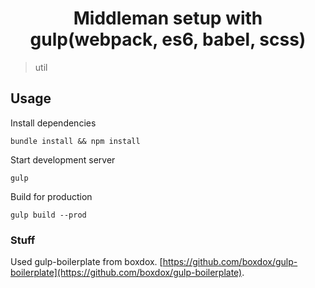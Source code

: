 <div align="center">
<h1>Middleman setup with gulp(webpack, es6, babel, scss)</h1>
</div>

> util
## Usage


Install dependencies
```
bundle install && npm install
```

Start development server

```
gulp
```


Build for production

```
gulp build --prod
```

### Stuff

Used gulp-boilerplate from boxdox. [https://github.com/boxdox/gulp-boilerplate](https://github.com/boxdox/gulp-boilerplate).
